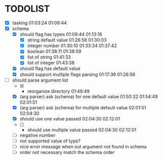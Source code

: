 # TODOLIST

- [x] tasking 01:03:24 01:09:44
- [x] schema
  - [x] should flag has types 01:09:44 01:13:16
    - [x] string default value 01:26:56 01:30:03
    - [x] integer number 01:30:10 01:33:34 01:37:42
    - [x] boolean 01:38:11 01:38:59
    - [x] list of string 01:41:33
    - [x] list of integer 01:43:38
  - [x] should flag has default value
  - [x] should support multiple flags parsing 01:17:36 01:26:56
- [ ] should parse argument list
  - [x] - reorganize directory 01:46:49
  * [x] (arg parser) ask (schema) for one default value 01:50:32 01:54:49 02:01:51
  * [x] (arg parser) ask (schema) for multiple default value 02:01:51 02:04:30
  * [x] should use one value passed 02:04:30 02:12:01
  * [ ] + should use multiple value passed 02:04:30 02:12:01
  * [ ] negative number
  * [ ] not supported value of type?
  * [ ] nice error message when out argument not found in schema
  * [ ] order not necessary match the schema order
